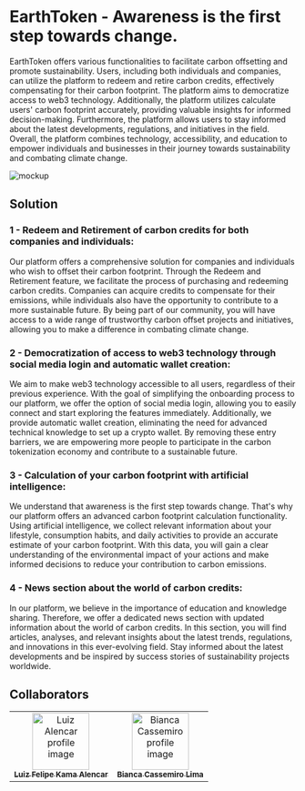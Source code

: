 # EarthToken - Awareness is the first step towards change.
EarthToken offers various functionalities to facilitate carbon offsetting and promote sustainability. Users, including both individuals and companies, can utilize the platform to redeem and retire carbon credits, effectively compensating for their carbon footprint. The platform aims to democratize access to web3 technology. Additionally, the platform utilizes calculate users' carbon footprint accurately, providing valuable insights for informed decision-making. Furthermore, the platform allows users to stay informed about the latest developments, regulations, and initiatives in the field. Overall, the platform combines technology, accessibility, and education to empower individuals and businesses in their journey towards sustainability and combating climate change.

![mockup](https://github.com/Alenkassemiro/EarthToken/assets/68920578/9355a87d-964a-4994-887c-c79f74b1a01f)

## Solution

### 1 - Redeem and Retirement of carbon credits for both companies and individuals:
Our platform offers a comprehensive solution for companies and individuals who wish to offset their carbon footprint. Through the Redeem and Retirement feature, we facilitate the process of purchasing and redeeming carbon credits. Companies can acquire credits to compensate for their emissions, while individuals also have the opportunity to contribute to a more sustainable future. By being part of our community, you will have access to a wide range of trustworthy carbon offset projects and initiatives, allowing you to make a difference in combating climate change.

### 2 - Democratization of access to web3 technology through social media login and automatic wallet creation:
We aim to make web3 technology accessible to all users, regardless of their previous experience. With the goal of simplifying the onboarding process to our platform, we offer the option of social media login, allowing you to easily connect and start exploring the features immediately. Additionally, we provide automatic wallet creation, eliminating the need for advanced technical knowledge to set up a crypto wallet. By removing these entry barriers, we are empowering more people to participate in the carbon tokenization economy and contribute to a sustainable future.

### 3 - Calculation of your carbon footprint with artificial intelligence:
We understand that awareness is the first step towards change. That's why our platform offers an advanced carbon footprint calculation functionality. Using artificial intelligence, we collect relevant information about your lifestyle, consumption habits, and daily activities to provide an accurate estimate of your carbon footprint. With this data, you will gain a clear understanding of the environmental impact of your actions and make informed decisions to reduce your contribution to carbon emissions.

### 4 - News section about the world of carbon credits:
In our platform, we believe in the importance of education and knowledge sharing. Therefore, we offer a dedicated news section with updated information about the world of carbon credits. In this section, you will find articles, analyses, and relevant insights about the latest trends, regulations, and innovations in this ever-evolving field. Stay informed about the latest developments and be inspired by success stories of sustainability projects worldwide.

## Collaborators 
<table>
  <tr>
    <td align="center">
      <a href="https://www.linkedin.com/in/luiz-k-alencar/">
        <img src="https://media.licdn.com/dms/image/C4E03AQHgst4xVO-NaQ/profile-displayphoto-shrink_200_200/0/1644929873535?e=1689811200&v=beta&t=7tXCsFioYP3VvZPL2KP97QGeOR2BJ76SyPVvmmtUoDk" width="100px;" alt="Luiz Alencar profile image"/><br>
        <sub>
          <b>Luiz Felipe Kama Alencar</b>
        </sub>
      </a>
    </td>
    <td align="center">
      <a href="https://www.linkedin.com/in/bianca-cassemiro/">
        <img src="https://media.licdn.com/dms/image/C4D03AQHPOgWb0GUULw/profile-displayphoto-shrink_200_200/0/1663081067374?e=1689811200&v=beta&t=S0oCr7swAjWaNvQl6YTTcvxQ5wuk9ArMf44wOMoJHNc" width="100px;" alt="Bianca Cassemiro profile image"/><br>
        <sub>
          <b>Bianca Cassemiro Lima</b>
        </sub>
      </a>
    </td>
  </tr>
</table>
